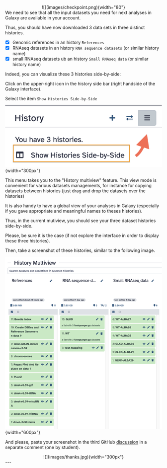 <center>
![](images/checkpoint.png){width="80"}
</center> 
We need to see that all the input datasets you need for next analyses in Galaxy
are available in your account.

Thus, you should have now downloaded 3 data sets in three distinct histories.

- [x] Genomic references in an history `References`
- [x] RNAseq datasets in an history `RNA sequence datasets` (or similar history name)
- [x] small RNAseq datasets ub an history `Small RNAseq data` (or similar history name)

Indeed, you can visualize these 3 histories side-by-side:

Click on the upper-right icon in the history side bar (right handside of the
Galaxy interface).

Select the item `Show Histories Side-by-Side`

![](images/side-by-side.png){width="300px"}

This menu takes you to the "History multiview" feature. This view mode is
convenient for various datasets managements, for instance for copying datasets
between histories (just drag and drop the datasets over the histories)

It is also handy to have a global view of your analyses in Galaxy (especially
if you gave appropriate and meaningful names to theses histories).

Thus, in the current mutiview, you should see your three dataset histories
side-by-side.

Please, be sure it is the case (if not explore the interface in order to display
these three histories).

Then, take a screenshot of these histories, similar to the following image.

![](images/AG_input_data_histories.png){width="600px"}

And please, paste your screenshot in the third GitHub
[discussion](https://github.com/ARTbio/AnalyseGenome/discussions/42) in a
separate comment (one by student).

<center>
![](images/thanks.jpg){width="300px"}
</center>
---
